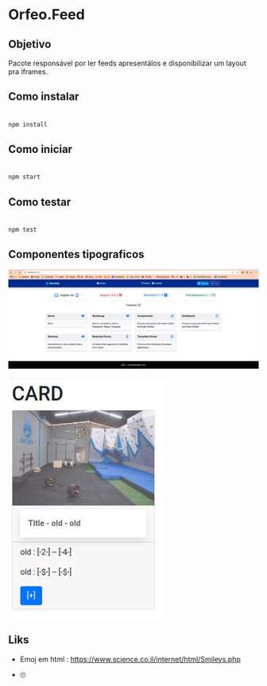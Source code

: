 # Orfeo.Feed

## Objetivo

Pacote responsável por ler feeds apresentálos e disponibilizar um layout pra iframes.





## Como instalar

```cmd

npm install

```

## Como iniciar


```cmd

npm start

```

## Como testar


```cmd

npm test

```

## Componentes tipograficos

![](./doc/home.jpeg)

![](./doc/card.component.jpeg)


## Liks


- Emoj em html : https://www.science.co.il/internet/html/Smileys.php

- 🙄


